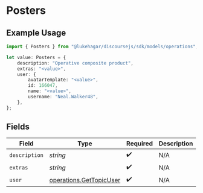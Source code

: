 # Posters

## Example Usage

```typescript
import { Posters } from "@lukehagar/discoursejs/sdk/models/operations";

let value: Posters = {
    description: "Operative composite product",
    extras: "<value>",
    user: {
        avatarTemplate: "<value>",
        id: 166047,
        name: "<value>",
        username: "Neal.Walker48",
    },
};
```

## Fields

| Field                                                                     | Type                                                                      | Required                                                                  | Description                                                               |
| ------------------------------------------------------------------------- | ------------------------------------------------------------------------- | ------------------------------------------------------------------------- | ------------------------------------------------------------------------- |
| `description`                                                             | *string*                                                                  | :heavy_check_mark:                                                        | N/A                                                                       |
| `extras`                                                                  | *string*                                                                  | :heavy_check_mark:                                                        | N/A                                                                       |
| `user`                                                                    | [operations.GetTopicUser](../../../sdk/models/operations/gettopicuser.md) | :heavy_check_mark:                                                        | N/A                                                                       |
